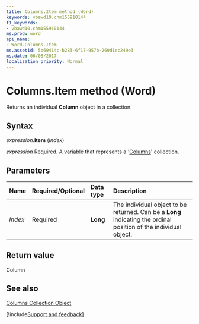 ```yaml
---
title: Columns.Item method (Word)
keywords: vbawd10.chm155910144
f1_keywords:
- vbawd10.chm155910144
ms.prod: word
api_name:
- Word.Columns.Item
ms.assetid: 5b69414c-b283-6f17-957b-269d1ec249e3
ms.date: 06/08/2017
localization_priority: Normal
---
```



# Columns.Item method (Word)

Returns an individual  **Column** object in a collection.


## Syntax

_expression_.**Item** (_Index_)

_expression_ Required. A variable that represents a '[Columns](Word.columns.md)' collection.


## Parameters



|Name|Required/Optional|Data type|Description|
|:-----|:-----|:-----|:-----|
| _Index_|Required| **Long**|The individual object to be returned. Can be a  **Long** indicating the ordinal position of the individual object.|

## Return value

Column


## See also


[Columns Collection Object](Word.columns.md)

[!include[Support and feedback](~/includes/feedback-boilerplate.md)]